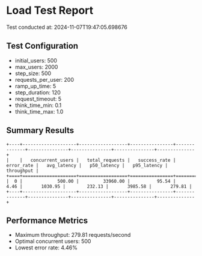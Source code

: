 # Load Test Report

Test conducted at: 2024-11-07T19:47:05.698676

## Test Configuration
- initial_users: 500
- max_users: 2000
- step_size: 500
- requests_per_user: 200
- ramp_up_time: 5
- step_duration: 120
- request_timeout: 5
- think_time_min: 0.1
- think_time_max: 1.0

## Summary Results
```
+----+--------------------+------------------+----------------+--------------+---------------+---------------+---------------+--------------+
|    |   concurrent_users |   total_requests |   success_rate |   error_rate |   avg_latency |   p50_latency |   p95_latency |   throughput |
+====+====================+==================+================+==============+===============+===============+===============+==============+
|  0 |             500.00 |         33960.00 |          95.54 |         4.46 |       1030.95 |        232.13 |       3985.58 |       279.81 |
+----+--------------------+------------------+----------------+--------------+---------------+---------------+---------------+--------------+
```

## Performance Metrics
- Maximum throughput: 279.81 requests/second
- Optimal concurrent users: 500
- Lowest error rate: 4.46%
